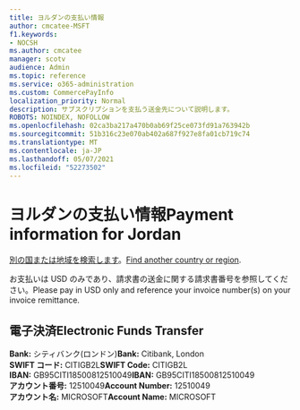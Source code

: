 ```yaml
---
title: ヨルダンの支払い情報
author: cmcatee-MSFT
f1.keywords:
- NOCSH
ms.author: cmcatee
manager: scotv
audience: Admin
ms.topic: reference
ms.service: o365-administration
ms.custom: CommercePayInfo
localization_priority: Normal
description: サブスクリプションを支払う送金先について説明します。
ROBOTS: NOINDEX, NOFOLLOW
ms.openlocfilehash: 02ca3ba217a470b0ab69f25ce073fd91a763942b
ms.sourcegitcommit: 51b316c23e070ab402a687f927e8fa01cb719c74
ms.translationtype: MT
ms.contentlocale: ja-JP
ms.lasthandoff: 05/07/2021
ms.locfileid: "52273502"
---
```

# <a name="payment-information-for-jordan"></a><span data-ttu-id="68e95-103">ヨルダンの支払い情報</span><span class="sxs-lookup"><span data-stu-id="68e95-103">Payment information for Jordan</span></span>

<span data-ttu-id="68e95-104">[別の国または地域を検索します](../billing-and-payments/pay-for-your-subscription.md)。</span><span class="sxs-lookup"><span data-stu-id="68e95-104">[Find another country or region](../billing-and-payments/pay-for-your-subscription.md).</span></span> 

<span data-ttu-id="68e95-105">お支払いは USD のみであり、請求書の送金に関する請求書番号を参照してください。</span><span class="sxs-lookup"><span data-stu-id="68e95-105">Please pay in USD only and reference your invoice number(s) on your invoice remittance.</span></span>

## <a name="electronic-funds-transfer"></a><span data-ttu-id="68e95-106">電子決済</span><span class="sxs-lookup"><span data-stu-id="68e95-106">Electronic Funds Transfer</span></span>

<span data-ttu-id="68e95-107">**Bank:** シティバンク(ロンドン)</span><span class="sxs-lookup"><span data-stu-id="68e95-107">**Bank:** Citibank, London</span></span>  
<span data-ttu-id="68e95-108">**SWIFT コード:** CITIGB2L</span><span class="sxs-lookup"><span data-stu-id="68e95-108">**SWIFT Code:** CITIGB2L</span></span>  
<span data-ttu-id="68e95-109">**IBAN:** GB95CITI18500812510049</span><span class="sxs-lookup"><span data-stu-id="68e95-109">**IBAN:** GB95CITI18500812510049</span></span>  
<span data-ttu-id="68e95-110">**アカウント番号:** 12510049</span><span class="sxs-lookup"><span data-stu-id="68e95-110">**Account Number:** 12510049</span></span>  
<span data-ttu-id="68e95-111">**アカウント名:** MICROSOFT</span><span class="sxs-lookup"><span data-stu-id="68e95-111">**Account Name:** MICROSOFT</span></span>  